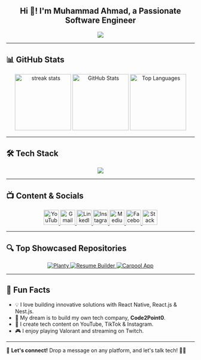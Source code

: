 <h2 align="center">Hi 👋! I'm Muhammad Ahmad, a Passionate Software Engineer</h2>

<p align="center">
<img src="https://readme-typing-svg.herokuapp.com?font=Fira+Code&weight=600&pause=1000&color=FFDD40&center=true&vCenter=true&width=550&height=35&lines=🚀+Software+Engineer+|+Tech+Enthusiast;💻+React+Native+|+React+|+TypeScript;🐍+Python+|+Full-Stack+Developer;📱+Mobile+&+Web+App+Developer;🛠️+Open+Source+Contributor;🎥+Tech+Content+Creator+|+YouTuber" />

</p>

---

## 📊 **GitHub Stats**
<p align="center">
  <img src="https://github-readme-streak-stats.herokuapp.com/?user=ahmad2point0&theme=dracula&hide_border=false" height="150" alt="streak stats" />
  <img src="https://github-readme-stats-git-masterrstaa-rickstaa.vercel.app/api?username=ahmad2point0&show_icons=true&include_all_commits=true&count_private=true&theme=dracula&hide_border=false" height="150" alt="GitHub Stats" />

  <img src="https://github-readme-stats.vercel.app/api/top-langs?username=ahmad2point0&locale=en&layout=compact&theme=dracula&hide_border=false" height="150" alt="Top Languages" />
</p>

---

## 🛠 **Tech Stack**
<p align="center">
  <img src="https://skillicons.dev/icons?i=javascript,typescript,react,redux,html,css,tailwind,bootstrap,python,nodejs,mongodb,express,firebase,git,github,vscode,androidstudio,figma,kubernetes,docker,c,vim,bun,nestjs" />
</p>

---

## 📺 **Content & Socials**
<p align="center">
  <a href="https://www.youtube.com/channel/UCNcwrHZvqU9UGe8aTaOrGIg" target="_blank">
    <img src="https://img.icons8.com/?size=100&id=19318&format=png&color=000000" height="40" alt="YouTube" />
  </a>
  <a href="mailto:aaziapk6@gmail.com" target="_blank">
    <img src="https://img.icons8.com/?size=100&id=qyRpAggnV0zH&format=png&color=000000" height="40" alt="Gmail" />
  </a>
  <a href="https://www.linkedin.com/in/ahmad2point0/" target="_blank">
    <img src="https://cdn.jsdelivr.net/gh/devicons/devicon/icons/linkedin/linkedin-original.svg" height="40" alt="LinkedIn" />
  </a>
  <a href="https://www.instagram.com/code2point0/" target="_blank">
    <img src="https://upload.wikimedia.org/wikipedia/commons/a/a5/Instagram_icon.png" height="40" alt="Instagram" />
  </a>
  <a href="https://medium.com/@code2point0" target="_blank">
    <img src="https://upload.wikimedia.org/wikipedia/commons/e/ec/Medium_logo_Monogram.svg" height="40" alt="Medium" />
  </a>
  <a href="https://www.facebook.com/code2point0/" target="_blank">
    <img src="https://upload.wikimedia.org/wikipedia/commons/5/51/Facebook_f_logo_%282019%29.svg" height="40" alt="Facebook" />
  </a>
  <a href="https://stackoverflow.com/users/26371590/code2point0" target="_blank">
    <img src="https://upload.wikimedia.org/wikipedia/commons/e/ef/Stack_Overflow_icon.svg" height="40" alt="Stack Overflow" />
  </a>
</p>



---

## 🔍 **Top Showcased Repositories**
<p align="center">
  <a href="https://github.com/ahmad2point0/hamadweb.github.io">
    <img src="https://github-readme-stats.vercel.app/api/pin/?username=ahmad2point0&repo=hamadweb.github.io&theme=dracula&hide_border=false" alt="Planty" />
  </a>
  <a href="https://github.com/ahmad2point0/Resume-Builder">
    <img src="https://github-readme-stats.vercel.app/api/pin/?username=ahmad2point0&repo=Resume-Builder&theme=dracula&hide_border=false" alt="Resume Builder" />
  </a>
  <a href="https://github.com/ahmad2point0/Carpool-App">
    <img src="https://github-readme-stats.vercel.app/api/pin/?username=ahmad2point0&repo=Carpool-App&theme=dracula&hide_border=false" alt="Carpool App" />
  </a>
</p>

---

## 🎯 **Fun Facts**
- 💡 I love building innovative solutions with React Native, React.js & Nest.js.
- 🚀 My dream is to build my own tech company, **Code2Point0**.
- 🎥 I create tech content on YouTube, TikTok & Instagram.
- 🎮 I enjoy playing Valorant and streaming on Twitch.

---

💬 **Let's connect!** Drop a message on any platform, and let's talk tech! 🚀✨
